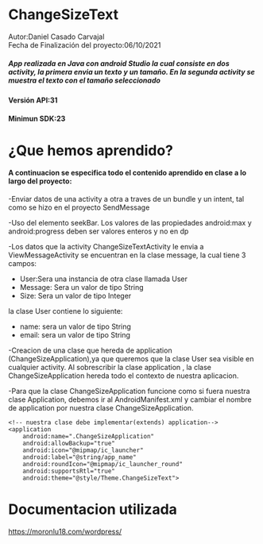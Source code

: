 # ChangeSizeText

</hr>
Autor:Daniel Casado Carvajal </br>
Fecha de Finalización del proyecto:06/10/2021

<h5>App realizada en Java con android Studio la cual consiste en dos activity, la primera envia un texto y un tamaño. En la segunda activity se muestra el texto con el tamaño seleccionado</h5>
<h4>Versión API:31</h4>
<h4>Minimun SDK:23</h4>


#  ¿Que hemos aprendido?
<h4>A continuacion se especifica todo el contenido aprendido en clase a lo largo del proyecto:</h4>

-Enviar datos de una activity a otra a traves de un bundle y un intent, tal como se hizo en el proyecto SendMessage </br>

-Uso del elemento seekBar. Los valores de las propiedades android:max y android:progress deben ser valores enteros y no en dp </br>

-Los datos que la activity ChangeSizeTextActivity le envia a ViewMessageActivity se encuentran en la clase message, la cual tiene 3 campos:</br>
<ul>
  <li>User:Sera una instancia de otra clase llamada User</li>
  <li>Message: Sera un valor de tipo String </li>
  <li>Size: Sera un valor de tipo Integer </li>
</ul>
la clase User contiene lo siguiente:
<ul>
  <li>name: sera un valor de tipo String</li>
  <li>email: sera un valor de tipo String</li>
</ul>

-Creacion de una clase que hereda de application (ChangeSizeApplication),ya que queremos que la clase User sea visible en cualquier activity. Al sobrescribir la
clase application , la clase ChangeSizeApplication hereda todo el contexto de nuestra aplicacion.

-Para que la clase ChangeSizeApplication funcione como si fuera nuestra clase Application, debemos ir al AndroidManifest.xml y cambiar el nombre de application
por nuestra clase ChangeSizeApplication.

 <!-- debemos cambiar el nombre a la clase application por nuestra clase-->
    <!-- nuestra clase debe implementar(extends) application-->
    <application
        android:name=".ChangeSizeApplication"
        android:allowBackup="true"
        android:icon="@mipmap/ic_launcher"
        android:label="@string/app_name"
        android:roundIcon="@mipmap/ic_launcher_round"
        android:supportsRtl="true"
        android:theme="@style/Theme.ChangeSizeText">

# Documentacion utilizada
<a>https://moronlu18.com/wordpress/</a>
